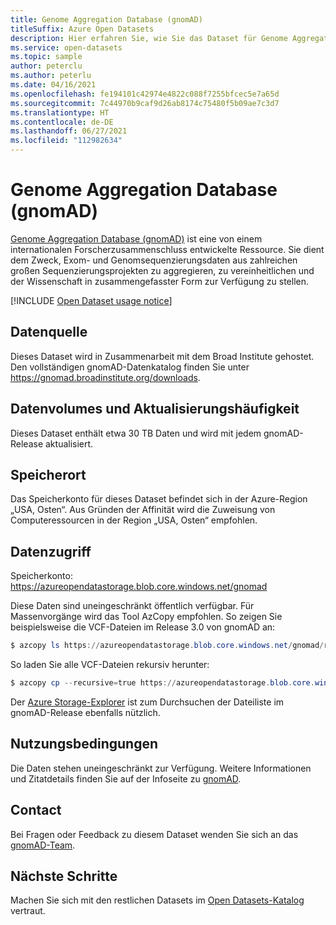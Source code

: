 ```yaml
---
title: Genome Aggregation Database (gnomAD)
titleSuffix: Azure Open Datasets
description: Hier erfahren Sie, wie Sie das Dataset für Genome Aggregation Database (gnomAD) in Azure Open Datasets verwenden.
ms.service: open-datasets
ms.topic: sample
author: peterclu
ms.author: peterlu
ms.date: 04/16/2021
ms.openlocfilehash: fe194101c42974e4822c088f7255bfcec5e7a65d
ms.sourcegitcommit: 7c44970b9caf9d26ab8174c75480f5b09ae7c3d7
ms.translationtype: HT
ms.contentlocale: de-DE
ms.lasthandoff: 06/27/2021
ms.locfileid: "112982634"
---
```

# <a name="genome-aggregation-database-gnomad"></a>Genome Aggregation Database (gnomAD)

[Genome Aggregation Database (gnomAD)](https://gnomad.broadinstitute.org/) ist eine von einem internationalen Forscherzusammenschluss entwickelte Ressource. Sie dient dem Zweck, Exom- und Genomsequenzierungsdaten aus zahlreichen großen Sequenzierungsprojekten zu aggregieren, zu vereinheitlichen und der Wissenschaft in zusammengefasster Form zur Verfügung zu stellen.

[!INCLUDE [Open Dataset usage notice](../../includes/open-datasets-usage-note.md)]

## <a name="data-source"></a>Datenquelle

Dieses Dataset wird in Zusammenarbeit mit dem Broad Institute gehostet. Den vollständigen gnomAD-Datenkatalog finden Sie unter https://gnomad.broadinstitute.org/downloads.

## <a name="data-volumes-and-update-frequency"></a>Datenvolumes und Aktualisierungshäufigkeit

Dieses Dataset enthält etwa 30 TB Daten und wird mit jedem gnomAD-Release aktualisiert.

## <a name="storage-location"></a>Speicherort

Das Speicherkonto für dieses Dataset befindet sich in der Azure-Region „USA, Osten“. Aus Gründen der Affinität wird die Zuweisung von Computeressourcen in der Region „USA, Osten“ empfohlen.

## <a name="data-access"></a>Datenzugriff

Speicherkonto: https://azureopendatastorage.blob.core.windows.net/gnomad

Diese Daten sind uneingeschränkt öffentlich verfügbar. Für Massenvorgänge wird das Tool AzCopy empfohlen. So zeigen Sie beispielsweise die VCF-Dateien im Release 3.0 von gnomAD an:

```powershell
$ azcopy ls https://azureopendatastorage.blob.core.windows.net/gnomad/release/3.0/vcf/genomes
```

So laden Sie alle VCF-Dateien rekursiv herunter:

```powershell
$ azcopy cp --recursive=true https://azureopendatastorage.blob.core.windows.net/gnomad/release/3.0/vcf/genomes .
```

Der [Azure Storage-Explorer](https://azure.microsoft.com/features/storage-explorer/) ist zum Durchsuchen der Dateiliste im gnomAD-Release ebenfalls nützlich.

## <a name="use-terms"></a>Nutzungsbedingungen

Die Daten stehen uneingeschränkt zur Verfügung. Weitere Informationen und Zitatdetails finden Sie auf der Infoseite zu [gnomAD](https://gnomad.broadinstitute.org/about).

## <a name="contact"></a>Contact

Bei Fragen oder Feedback zu diesem Dataset wenden Sie sich an das [gnomAD-Team](https://gnomad.broadinstitute.org/contact).

## <a name="next-steps"></a>Nächste Schritte

Machen Sie sich mit den restlichen Datasets im [Open Datasets-Katalog](dataset-catalog.md) vertraut.
